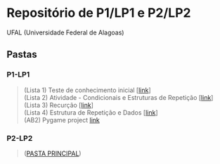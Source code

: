 # Repositório de P1/LP1 e P2/LP2
UFAL (Universidade Federal de Alagoas)

## Pastas

### P1-LP1
>(Lista 1) Teste de conhecimento inicial [[link](https://github.com/vieirafrancisco/Francisco-Vieira/tree/master/Teste-de-conhecimento-inicial)]  
>(Lista 2) Atividade - Condicionais e Estruturas de Repetição [[link](https://github.com/vieirafrancisco/Francisco-Vieira/tree/master/Atividade-Condicionais-e-Estruturas-de-Repetição)]  
>(Lista 3) Recurção [[link](https://github.com/vieirafrancisco/Francisco-Vieira/tree/master/Recursao)]  
>(Lista 4) Estrutura de Repetição e Dados [[link](https://github.com/vieirafrancisco/Francisco-Vieira/tree/master/Estrutura-de-Repeticao-e-Dados)]  
>(AB2) Pygame project [link](https://github.com/vieirafrancisco/happy-adventure)

### P2-LP2
>([PASTA PRINCIPAL](https://github.com/vieirafrancisco/Francisco-Vieira/tree/master/p2-lp2))
